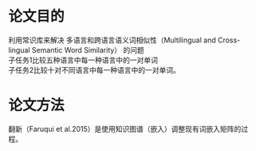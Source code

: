 # 论文目的
利用常识库来解决 多语言和跨语言语义词相似性（Multilingual and Cross-lingual Semantic Word Similarity） 的问题  
子任务1比较五种语言中每一种语言中的一对单词    
子任务2比较十对不同语言中每一种语言中的一对单词。  
# 论文方法
翻新（Faruqui et al.2015）是使用知识图谱（嵌入）调整现有词嵌入矩阵的过程。
